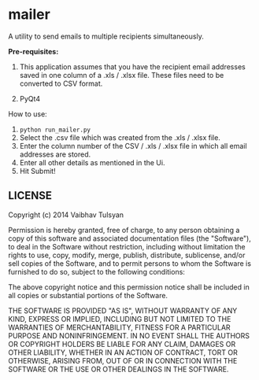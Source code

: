 mailer
======

A utility to send emails to multiple recipients simultaneously.

<strong>Pre-requisites:</strong>

1. This application assumes that you have the recipient email addresses saved in one column of a .xls / .xlsx file.
These files need to be converted to CSV format.

2. PyQt4

How to use:

1. <code>python run_mailer.py</code>
2. Select the .csv file which was created from the .xls / .xlsx file. 
3. Enter the column number of the CSV / .xls / .xlsx file in which all email addresses are stored.
4. Enter all other details as mentioned in the Ui.
5. Hit Submit!


LICENSE
-------

Copyright (c) 2014 Vaibhav Tulsyan

Permission is hereby granted, free of charge, to any person obtaining a copy of this software and associated documentation files (the "Software"), to deal in the Software without restriction, including without limitation the rights to use, copy, modify, merge, publish, distribute, sublicense, and/or sell copies of the Software, and to permit persons to whom the Software is furnished to do so, subject to the following conditions:

The above copyright notice and this permission notice shall be included in all copies or substantial portions of the Software.

THE SOFTWARE IS PROVIDED "AS IS", WITHOUT WARRANTY OF ANY KIND, EXPRESS OR IMPLIED, INCLUDING BUT NOT LIMITED TO THE WARRANTIES OF MERCHANTABILITY, FITNESS FOR A PARTICULAR PURPOSE AND NONINFRINGEMENT. IN NO EVENT SHALL THE AUTHORS OR COPYRIGHT HOLDERS BE LIABLE FOR ANY CLAIM, DAMAGES OR OTHER LIABILITY, WHETHER IN AN ACTION OF CONTRACT, TORT OR OTHERWISE, ARISING FROM, OUT OF OR IN CONNECTION WITH THE SOFTWARE OR THE USE OR OTHER DEALINGS IN THE SOFTWARE.
